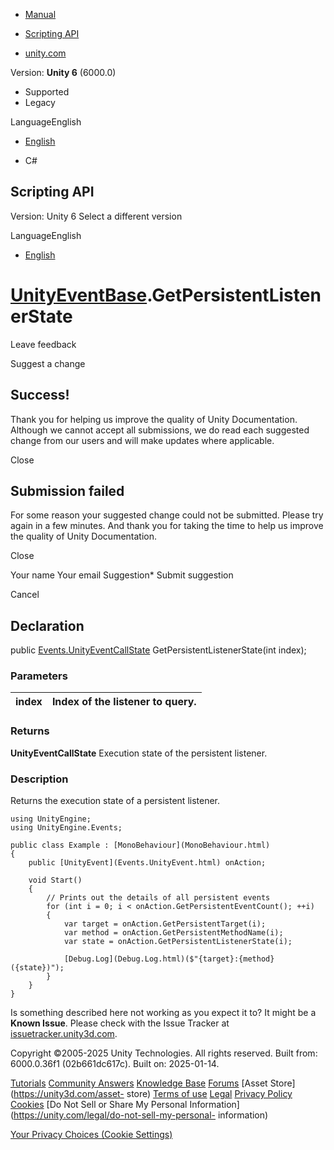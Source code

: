 [ ]()

  * [Manual](../Manual/index.html)
  * [Scripting API](../ScriptReference/index.html)

  * [unity.com](https://unity.com/)

Version: **Unity 6** (6000.0)

  * Supported
  * Legacy

LanguageEnglish

  * [English]()

  * C#

[ ](https://docs.unity3d.com)

## Scripting API

Version: Unity 6 Select a different version

LanguageEnglish

  * [English]()

#  [UnityEventBase](Events.UnityEventBase.html).GetPersistentListenerState

Leave feedback

Suggest a change

## Success!

Thank you for helping us improve the quality of Unity Documentation. Although
we cannot accept all submissions, we do read each suggested change from our
users and will make updates where applicable.

Close

## Submission failed

For some reason your suggested change could not be submitted. Please <a>try
again</a> in a few minutes. And thank you for taking the time to help us
improve the quality of Unity Documentation.

Close

Your name Your email Suggestion* Submit suggestion

Cancel

[ ]()

## Declaration

public [Events.UnityEventCallState](Events.UnityEventCallState.html)
GetPersistentListenerState(int index);

### Parameters

index | Index of the listener to query.  
---|---  
  
### Returns

**UnityEventCallState** Execution state of the persistent listener.

### Description

Returns the execution state of a persistent listener.

    
    
    using UnityEngine;
    using UnityEngine.Events;  
      
    public class Example : [MonoBehaviour](MonoBehaviour.html)
    {
        public [UnityEvent](Events.UnityEvent.html) onAction;  
      
        void Start()
        {
            // Prints out the details of all persistent events
            for (int i = 0; i < onAction.GetPersistentEventCount(); ++i)
            {
                var target = onAction.GetPersistentTarget(i);
                var method = onAction.GetPersistentMethodName(i);
                var state = onAction.GetPersistentListenerState(i);  
      
                [Debug.Log](Debug.Log.html)($"{target}:{method}({state})");
            }
        }
    }
    

Is something described here not working as you expect it to? It might be a
**Known Issue**. Please check with the Issue Tracker at
[issuetracker.unity3d.com](https://issuetracker.unity3d.com).

Copyright ©2005-2025 Unity Technologies. All rights reserved. Built from:
6000.0.36f1 (02b661dc617c). Built on: 2025-01-14.

[Tutorials](https://unity3d.com/learn) [Community
Answers](https://answers.unity3d.com) [Knowledge
Base](https://support.unity3d.com/hc/en-us)
[Forums](https://forum.unity3d.com) [Asset Store](https://unity3d.com/asset-
store) [Terms of use](https://docs.unity3d.com/Manual/TermsOfUse.html)
[Legal](https://unity.com/legal) [Privacy
Policy](https://unity.com/legal/privacy-policy)
[Cookies](https://unity.com/legal/cookie-policy) [Do Not Sell or Share My
Personal Information](https://unity.com/legal/do-not-sell-my-personal-
information)

[Your Privacy Choices (Cookie Settings)](javascript:void\(0\);)

